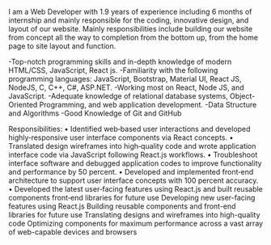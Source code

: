 I am a Web Developer with 1.9 years of experience including 6 months of internship and mainly responsible for the coding, innovative design, and layout of our website. Mainly responsibilities include building our website from concept all the way to completion from the bottom up, from the home page to site layout and function.

-Top-notch programming skills and in-depth knowledge of modern HTML/CSS, JavaScript, React js.
-Familiarity with the following programming languages: JavaScript, Bootstrap, Material UI, React JS, NodeJS, C, C++, C#, ASP.NET.
-Working most on React, Node JS, and JavaScript.
-Adequate knowledge of relational database systems, Object-Oriented Programming, and web application development.
-Data Structure and Algorithms
-Good Knowledge of Git and GitHub

Responsibilities:
• Identified web‑based user interactions and developed
highly‑responsive user interface components via React concepts.
• Translated design wireframes into high‑quality code and wrote
application interface code via JavaScript following React.js
workflows.
• Troubleshoot interface software and debugged application codes to
improve functionality and performance by 50 percent.
• Developed and implemented front‑end architecture to support user
interface concepts with 100 percent accuracy.
• Developed the latest user‑facing features using React.js and built
reusable components front‑end libraries for future use
Developing new user-facing features using React.js
Building reusable components and front-end libraries for future use
Translating designs and wireframes into high-quality code
Optimizing components for maximum performance across a vast array of web-capable devices and browsers
